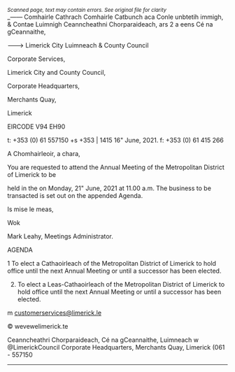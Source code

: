 *<small>Scanned page, text may contain errors. See original file for clarity</small>*  
__——_ Comhairle Cathrach Comhairle Catbunch aca Conle unbtetih
immigh,
& Contae Luimnigh Ceanncheathni Chorparaideach,
ars 2 a eens Cé na gCeannaithe,

———> Limerick City Luimneach
& County Council

Corporate Services,

Limerick City and County Council,

Corporate Headquarters,

Merchants Quay,

Limerick

EIRCODE V94 EH90

t: +353 (0) 61 557150
+s +353 | 1415
16" June, 2021. f: +353 (0) 61 415 266

A Chomhairleoir, a chara,

You are requested to attend the Annual Meeting of the Metropolitan District of Limerick to be

held in the on Monday, 21" June, 2021 at 11.00 a.m.
The business to be transacted is set out on the appended Agenda.

Is mise le meas,

Wok

Mark Leahy,
Meetings Administrator.

AGENDA

1 To elect a Cathaoirleach of the Metropolitan District of Limerick to hold office until the
next Annual Meeting or until a successor has been elected.

2. To elect a Leas-Cathaoirleach of the Metropolitan District of Limerick to hold office until
the next Annual Meeting or until a successor has been elected.

m customerservices@limerick.le

© wevewelimerick.te

Ceanncheathri Chorparaideach, Cé na gCeannaithe, Luimneach w @LimerickCouncil
Corporate Headquarters, Merchants Quay, Limerick (061 - 557150

---
